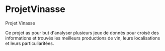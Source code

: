 # ProjetVinasse
Projet Vinasse

Ce projet as pour but d'analyser plusieurs jeux de donnés pour croisé des informations et 
trouvés les meilleurs productions de vin, leurs localisations et leurs particuliaritées. 
